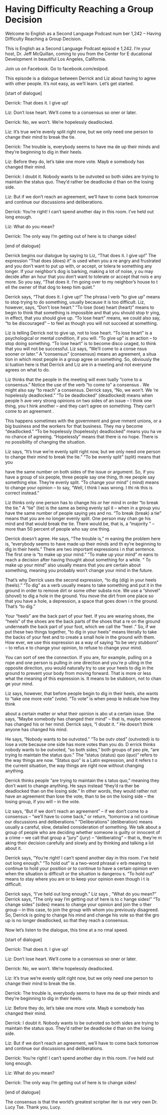 # Having Difficulty Reaching a Group Decision

Welcome to English as a Second Language Podcast num ber 1,242 – Having Difficulty Reaching a Group Decision.

This is English as a Second Language Podcast episod e 1,242. I’m your host, Dr. Jeff McQuillan, coming to you from the Center for E ducational Development in beautiful Los Angeles, California.

Join us on Facebook. Go to facebook.com/eslpod.

This episode is a dialogue between Derrick and Liz about having to agree with other people. It’s not easy, as we’ll learn. Let’s get started.

[start of dialogue]

Derrick: That does it. I give up!

Liz: Don’t lose heart. We’ll come to a consensus so oner or later.

Derrick: No, we won’t. We’re hopelessly deadlocked.

Liz: It’s true we’re evenly split right now, but we  only need one person to change their mind to break the tie.

Derrick: The trouble is, everybody seems to have ma de up their minds and they’re beginning to dig in their heels.

Liz: Before they do, let’s take one more vote. Mayb e somebody has changed their mind.

Derrick: I doubt it. Nobody wants to be outvoted so  both sides are trying to maintain the status quo. They’d rather be deadlocke d than on the losing side.

Liz: But if we don’t reach an agreement, we’ll have  to come back tomorrow and continue our discussions and deliberations.

Derrick: You’re right! I can’t spend another day in  this room. I’ve held out long enough.

Liz: What do you mean?

Derrick: The only way I’m getting out of here is to  change sides!

[end of dialogue]

Derrick begins our dialogue by saying to Liz, “That  does it. I give up!” The expression “That does (does) it” is used when you a re angry and frustrated and you don’t want to put up with, or accept, or tolera te something any longer. If your neighbor’s dog is barking, making a lot of noise, y ou may decide after an hour that you don’t want to tolerate or accept that nois e any more. So you say, “That does it. I’m going over to my neighbor’s house to t ell the owner of that dog to keep him quiet.”

Derrick says, “That does it. I give up!” The phrasa l verb “to give up” means to stop trying to do something, usually because it is too difficult. Liz, however, says, “Don’t lose heart.” “To lose (lose) heart (heart)” means to begin to think that something is impossible and that you should stop tr ying, in effect, that you should give up. “To lose heart” means, we could also say, “to be discouraged” – to feel as though you will not succeed at something.

Liz is telling Derrick not to give up, not to lose heart. “To lose heart” is a psychological or mental condition, if you will. “To  give up” is an action – to stop doing something. “To lose heart” is to become disco uraged, to think that you will not be successful. Liz says, “We’ll come to a conse nsus sooner or later.” A “consensus” (consensus) means an agreement, a situa tion in which most people in a group agree on something. So, obviously the si tuation here is that Derrick and Liz are in a meeting and not everyone agrees on  what to do.

Liz thinks that the people in the meeting will even tually “come to a consensus.” Notice the use of the verb “to come to” a consensus . We might also say “to reach” a consensus. Derrick says, “No, we won’t. We ’re hopelessly deadlocked.” “To be deadlocked” (deadlocked) means when people h ave very strong opinions on two sides of an issue – I think one thing, you t hink another – and they can’t agree on something. They can’t come to an agreement .

This happens sometimes with the government and gove rnment unions, or a big business and the workers for that business. They ma y become “deadlocked.” “To be hopelessly (hopelessly) deadlocked” means you ha ve no chance of agreeing. “Hopelessly” means that there is no hope. There is no possibility of changing the situation.

Liz says, “It’s true we’re evenly split right now, but we only need one person to change their mind to break the tie.” “To be evenly split” (split) means that you

have the same number on both sides of the issue or argument. So, if you have a group of six people, three people say one thing, th ree people say something else. They’re evenly split. “To change your mind” ( mind) means to change your opinion – to say, “Well, I think I was wrong. I thi nk this is correct instead.”

Liz thinks only one person has to change his or her  mind in order “to break the tie.” A “tie” (tie) is the same as being evenly spl it – when in a group you have the same number of people saying yes and no. “To break (break) a tie” means that you are no longer evenly split. One person may chan ge his mind and that would break the tie. There would be, that is, a “majority ” – more than 50 percent of people who say one thing.

Derrick doesn’t agree. He says, “The trouble is,” m eaning the problem here is, “everybody seems to have made up their minds and th ey’re beginning to dig in their heels.” There are two important expressions i n that sentence. The first one is “to make up your mind.” “To make up your mind” m eans to reach a decision after having thought about something for a while. “ To make up your mind” also usually means that you are certain about something,  meaning you probably won’t change your mind in the future.

That’s why Derrick uses the second expression, “to dig (dig) in your heels (heels).” “To dig” as a verb usually means to take something and put it in the ground in order to remove dirt or some other substa nce. We use a “shovel” (shovel) to dig a hole in the ground. You move the dirt from one place so that you have a hole, a depression, a space that goes down i n the ground. That’s “to dig.”

Your “heels” are the back part of your feet. If you  are wearing shoes, the “heels” of the shoes are the back parts of the shoes that a re on the ground underneath the back part of your foot, which we call the “heel .” So, if we put these two things together, “to dig in your heels” means literally to  take the backs of your feet and to create a small hole in the ground with them. How ever, we use this expression as a way of saying “to be very stubborn” – to refus e to change your opinion, to refuse to change your mind.

You can sort of see the connection. If you are, for  example, pulling on a rope and one person is pulling in one direction and you’re p ulling in the opposite direction, you would naturally try to use your heels to dig in  the ground to prevent your body from moving forward. That is more or less what  the meaning of this expression is. It means to be stubborn, not to chan ge your mind.

Liz says, however, that before people begin to dig in their heels, she wants to “take one more vote” (vote). “To vote” is when peop le indicate how they think

about a certain matter or what their opinion is abo ut a certain issue. She says, “Maybe somebody has changed their mind” – that is, maybe someone has changed his or her mind. Derrick says, “I doubt it. ” He doesn’t think anyone has changed his mind.

He says, “Nobody wants to be outvoted.” “To be outv oted” (outvoted) is to lose a vote because one side has more votes than you do. D errick thinks nobody wants to be outvoted, “so both sides,” both groups of peo ple, “are trying to maintain the status quo.” The “status (status) quo (quo)” refers  to the way things are now. “Status quo” is a Latin expression, and it refers t o the current situation, the way things are right now without changing anything.

Derrick thinks people “are trying to maintain the s tatus quo,” meaning they don’t want to change anything. He says instead “they’d ra ther be deadlocked than on the losing side.” In other words, they would rather  not have an agreement than lose the vote, than to be on the losing side – the losing group, if you will – in the vote.

Liz says, “But if we don’t reach an agreement” – if  we don’t come to a consensus – “we’ll have to come back,” or return, “tomorrow a nd continue our discussions and deliberations.” “Deliberations” (deliberation) means usually a careful, slow, detailed consideration of something. We talk about a group of people who are deciding whether someone is guilty or innocent of a  crime – we call that group a “jury” (jury) – “deliberating” – that is, they’re m aking their decision carefully and slowly and by thinking and talking a lot about it.

Derrick says, “You’re right! I can’t spend another day in this room. I’ve held out long enough.” “To hold out” is a two-word phrasal v erb meaning to continue to hold your position or to continue to have a certain  opinion even when the situation is difficult or the situation is dangerou s. “To hold out” means to stay where you are or to keep your opinion even though i t is difficult.

Derrick says, “I’ve held out long enough.” Liz says , “What do you mean?” Derrick says, “The only way I’m getting out of here is to c hange sides!” “To change sides” (sides) means to change your opinion and join the o ther group – in this case, to join the group with whom you previously disagreed. So, Derrick is going to change his mind and change his vote so that the gro up is no longer deadlocked, so that they reach a consensus.

Now let’s listen to the dialogue, this time at a no rmal speed.

[start of dialogue]

 Derrick: That does it. I give up!

Liz: Don’t lose heart. We’ll come to a consensus so oner or later.

Derrick: No, we won’t. We’re hopelessly deadlocked.

Liz: It’s true we’re evenly split right now, but we  only need one person to change their mind to break the tie.

Derrick: The trouble is, everybody seems to have ma de up their minds and they’re beginning to dig in their heels.

Liz: Before they do, let’s take one more vote. Mayb e somebody has changed their mind.

Derrick: I doubt it. Nobody wants to be outvoted so  both sides are trying to maintain the status quo. They’d rather be deadlocke d than on the losing side.

Liz: But if we don’t reach an agreement, we’ll have  to come back tomorrow and continue our discussions and deliberations.

Derrick: You’re right! I can’t spend another day in  this room. I’ve held out long enough.

Liz: What do you mean?

Derrick: The only way I’m getting out of here is to  change sides!

[end of dialogue]

The consensus is that the world’s greatest scriptwr iter is our very own Dr. Lucy Tse. Thank you, Lucy.




